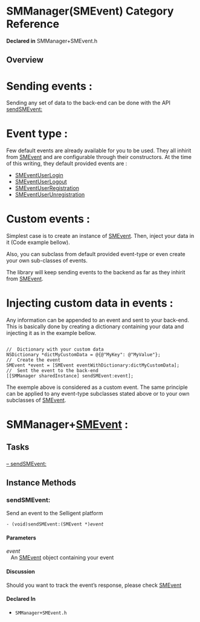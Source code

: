 # SMManager(SMEvent) Category Reference

**Declared in** SMManager+SMEvent.h  

## Overview

<h1>Sending events :</h1>

Sending any set of data to the back-end can be done with the API <a href="#//api/name/sendSMEvent:">sendSMEvent:</a>

<h1>Event type :</h1>

Few default events are already available for you to be used.
They all inhirit from <a href="../Classes/SMEvent.md">SMEvent</a> and are configurable through their constructors.
At the time of this writing, they default provided events are :

<ul>
<li><a href="../Classes/SMEventUserLogin.md">SMEventUserLogin</a></li>
<li><a href="../Classes/SMEventUserLogout.md">SMEventUserLogout</a></li>
<li><a href="../Classes/SMEventUserRegistration.md">SMEventUserRegistration</a></li>
<li><a href="../Classes/SMEventUserUnregistration.md">SMEventUserUnregistration</a></li>
</ul>

<h1>Custom events :</h1>

Simplest case is to create an instance of <a href="../Classes/SMEvent.md">SMEvent</a>.
Then, inject your data in it (Code example bellow).

Also, you can subclass from default provided event-type or even create your own sub-classes of events.

The library will keep sending events to the backend as far as they inhirit from <a href="../Classes/SMEvent.md">SMEvent</a>.

<h1>Injecting custom data in events :</h1>

Any information can be appended to an event and sent to your back-end.
This is basically done by creating a dictionary containing your data and injecting it as in the example bellow.

<code>
//  Dictionary with your custom data
NSDictionary *dictMyCustomData = @{@"MyKey": @"MyValue"};
//  Create the event
SMEvent *event = [SMEvent eventWithDictionary:dictMyCustomData];
//  Sent the event to the back-end
[[SMManager sharedInstance] sendSMEvent:event];
</code>

The exemple above is considered as a custom event.
The same principle can be applied to any event-type subclasses stated above or to your own subclasses of <a href="../Classes/SMEvent.md">SMEvent</a>.

<h1>SMManager+<a href="../Classes/SMEvent.md">SMEvent</a> :</h1>

## Tasks

### 

[&ndash;&nbsp;sendSMEvent:](#//api/name/sendSMEvent:)  

<a title="Instance Methods" name="instance_methods"></a>
## Instance Methods

<a name="//api/name/sendSMEvent:" title="sendSMEvent:"></a>
### sendSMEvent:

Send an event to the Selligent platform

<code>- (void)sendSMEvent:(SMEvent *)*event*</code>

#### Parameters

*event*  
&nbsp;&nbsp;&nbsp;An <a href="../Classes/SMEvent.md">SMEvent</a> object containing your event  

#### Discussion
Should you want to track the event&rsquo;s response, please check <a href="../Classes/SMEvent.md">SMEvent</a>

#### Declared In
* `SMManager+SMEvent.h`

